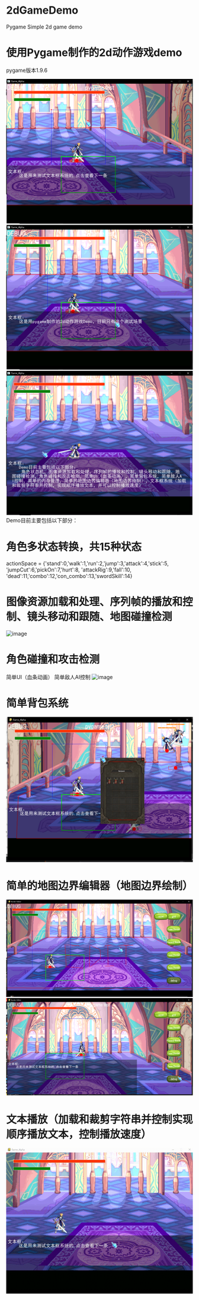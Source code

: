 # 2dGameDemo
Pygame Simple 2d game demo

# 使用Pygame制作的2d动作游戏demo
pygame版本1.9.6

![image](https://github.com/Cerber2ol8/2dGameDemo/blob/master/imgs/01.png)
![image](https://github.com/Cerber2ol8/2dGameDemo/blob/master/imgs/02.png)
![image](https://github.com/Cerber2ol8/2dGameDemo/blob/master/imgs/03.png)
Demo目前主要包括以下部分：

# 角色多状态转换，共15种状态
actionSpace = {'stand':0,'walk':1,'run':2,'jump':3,'attack':4,'stick':5, 
'jumpCut':6,'pickOn':7,'hurt':8, 'attackRig':9,'fall':10,
'dead':11,'combo':12,'con_combo':13,'swordSkill':14}  

# 图像资源加载和处理、序列帧的播放和控制、镜头移动和跟随、地图碰撞检测
![image](https://github.com/Cerber2ol8/2dGameDemo/blob/master/imgs/normal.gif)

# 角色碰撞和攻击检测
简单UI（血条动画）
简单敌人AI控制
![image](https://github.com/Cerber2ol8/2dGameDemo/blob/master/imgs/combat.gif)
# 简单背包系统
![image](https://github.com/Cerber2ol8/2dGameDemo/blob/master/imgs/04.png)

# 简单的地图边界编辑器（地图边界绘制）
![image](https://github.com/Cerber2ol8/2dGameDemo/blob/master/imgs/05.png)
![image](https://github.com/Cerber2ol8/2dGameDemo/blob/master/imgs/06.png)
# 文本播放（加载和裁剪字符串并控制实现顺序播放文本，控制播放速度）
![image](https://github.com/Cerber2ol8/2dGameDemo/blob/master/imgs/textbox.gif)
